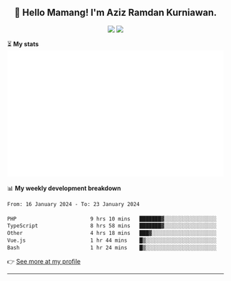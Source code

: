 <h2 align="center">👋 Hello Mamang! I'm Aziz Ramdan Kurniawan.</h2>  
<p align="center">
  <img src="https://komarev.com/ghpvc/?username=azizramdan">
  <img src="https://wakatime.com/badge/user/90056fa0-4c31-4eca-954e-2a3ac05896f9.svg">
</p>
    
⏳ **My stats**  
![](https://raw.githubusercontent.com/azizramdan/github-stats/master/generated/overview.svg#gh-dark-mode-only)

📊 **My weekly development breakdown**
<!--START_SECTION:waka-->

```txt
From: 16 January 2024 - To: 23 January 2024

PHP                        9 hrs 10 mins   ███████▓░░░░░░░░░░░░░░░░░   30.70 %
TypeScript                 8 hrs 58 mins   ███████▓░░░░░░░░░░░░░░░░░   30.07 %
Other                      4 hrs 18 mins   ███▓░░░░░░░░░░░░░░░░░░░░░   14.42 %
Vue.js                     1 hr 44 mins    █▒░░░░░░░░░░░░░░░░░░░░░░░   05.85 %
Bash                       1 hr 24 mins    █▒░░░░░░░░░░░░░░░░░░░░░░░   04.72 %
```

<!--END_SECTION:waka-->
👉 [See more at my profile](https://wakatime.com/@azizramdan)
***
